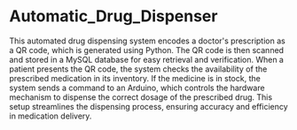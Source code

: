 # Automatic_Drug_Dispenser

This automated drug dispensing system encodes a doctor's prescription as a QR code, which is generated using Python. The QR code is then scanned and stored in a MySQL database for easy retrieval and verification. When a patient presents the QR code, the system checks the availability of the prescribed medication in its inventory. If the medicine is in stock, the system sends a command to an Arduino, which controls the hardware mechanism to dispense the correct dosage of the prescribed drug. This setup streamlines the dispensing process, ensuring accuracy and efficiency in medication delivery.

